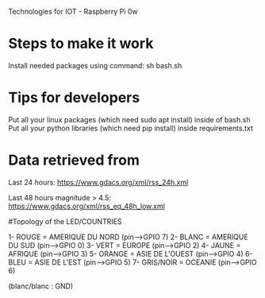 Technologies for IOT - Raspberry Pi 0w


# Steps to make it work

Install needed packages using command:
sh bash.sh

# Tips for developers

Put all your linux packages (which need sudo apt install) inside of bash.sh
Put all your python libraries (which need pip install) inside requirements.txt


# Data retrieved from
Last 24 hours: https://www.gdacs.org/xml/rss_24h.xml

Last 48 hours magnitude > 4.5: https://www.gdacs.org/xml/rss_eq_48h_low.xml


#Topology of the LED/COUNTRIES

1- ROUGE = AMERIQUE DU NORD (pin-->GPIO 7)
2- BLANC = AMERIQUE DU SUD (pin-->GPIO 0)
3- VERT = EUROPE (pin-->GPIO 2)
4- JAUNE = AFRIQUE (pin-->GPIO 3)
5- ORANGE = ASIE DE L'OUEST (pin-->GPIO 4)
6- BLEU = ASIE DE L'EST (pin-->GPIO 5)
7- GRIS/NOIR = OCEANIE (pin-->GPIO 6)

(blanc/blanc : GND)
